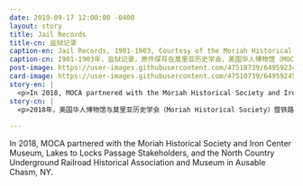 ```yaml
---
date: 2019-09-17 12:00:00 -0400
layout: story
title: Jail Records
title-cn: 监狱记录
caption-en: Jail Records, 1901-1903, Courtesy of the Moriah Historical Society, Museum of Chinese in America (MOCA) Collection
caption-cn: 1901-1903年，监狱记录，原件保存在莫里亚历史学会，美国华人博物馆（MOCA）数字化馆藏
post-image: https://user-images.githubusercontent.com/47510739/64959234-b6635780-d85e-11e9-8d13-f722a9c4f9f0.jpg
card-image: https://user-images.githubusercontent.com/47510739/64959245-bbc0a200-d85e-11e9-82a5-0b174074f583.jpg
story-en: |
  <p>In 2018, MOCA partnered with the Moriah Historical Society and Iron Center Museum, Lakes to Locks Passage Stakeholders, and the North Country Underground Railroad Historical Association and Museum in Ausable Chasm, NY.  Together the organizations worked to preserve and digitize several rare ledgers containing mugshots and arrest records of undocumented Chinese workers that had been arrested between 1901-1903 for crossing the Canadian-New York border.  These men were jailed pending a court hearing under the laws of the Chinese Exclusion Act of 1882. The ledgers include boys as young as 12 and men marked as “deported” or “released by death.” These rare documents not only put a face to the racist immigration laws of the times, but act as an amazing genealogical resource for present day descendants of these men.</p>
story-cn: |
  <p>2018年，美国华人博物馆与莫里亚历史学会（Moriah Historical Society）暨铁路博物馆（Iron Center Museum）、Lakes to Locks Passage Stakeholders、以及位于纽约州Ausable Chasm的北方国家地下铁路历史协会暨 博物馆（North Country Underground Railroad Historical Association and Museum ）合作。这些组织在一起通力合作，保存并数字化了几本罕见的监狱记录薄，这些记录薄包括1901年至1903年间因跨越加拿大和纽约边境而被捕的非法中国工人的面部照片和逮捕记录。根据1882年的《排华法案》，这些人被关在监狱，等待法庭聆讯。这些监狱记录簿中有年仅12岁的男孩和一些被标记为“被驱逐出境”或“因死亡而被释放”的男子。这些罕见的文件不仅揭露了当时种族主义移民法的真面目，而且为当今这些人的后代提供了非常棒的家谱资源。</p>
  
---
```

In 2018, MOCA partnered with the Moriah Historical Society and Iron Center Museum, Lakes to Locks Passage Stakeholders, and the North Country Underground Railroad Historical Association and Museum in Ausable Chasm, NY.  
